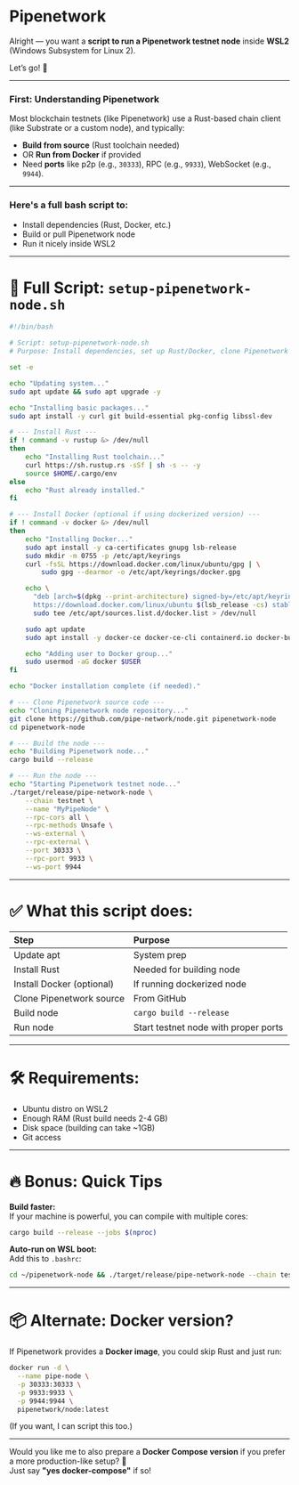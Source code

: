 # Pipenetwork
Alright — you want a **script to run a Pipenetwork testnet node** inside **WSL2** (Windows Subsystem for Linux 2).

Let’s go! 🚀

---

### First: Understanding Pipenetwork
Most blockchain testnets (like Pipenetwork) use a Rust-based chain client (like Substrate or a custom node), and typically:
- **Build from source** (Rust toolchain needed)
- OR **Run from Docker** if provided
- Need **ports** like p2p (e.g., `30333`), RPC (e.g., `9933`), WebSocket (e.g., `9944`).

---

### Here's a full bash script to:
- Install dependencies (Rust, Docker, etc.)
- Build or pull Pipenetwork node
- Run it nicely inside WSL2

---

# 📜 Full Script: `setup-pipenetwork-node.sh`

```bash
#!/bin/bash

# Script: setup-pipenetwork-node.sh
# Purpose: Install dependencies, set up Rust/Docker, clone Pipenetwork repo, build and run in WSL2

set -e

echo "Updating system..."
sudo apt update && sudo apt upgrade -y

echo "Installing basic packages..."
sudo apt install -y curl git build-essential pkg-config libssl-dev

# --- Install Rust ---
if ! command -v rustup &> /dev/null
then
    echo "Installing Rust toolchain..."
    curl https://sh.rustup.rs -sSf | sh -s -- -y
    source $HOME/.cargo/env
else
    echo "Rust already installed."
fi

# --- Install Docker (optional if using dockerized version) ---
if ! command -v docker &> /dev/null
then
    echo "Installing Docker..."
    sudo apt install -y ca-certificates gnupg lsb-release
    sudo mkdir -m 0755 -p /etc/apt/keyrings
    curl -fsSL https://download.docker.com/linux/ubuntu/gpg | \
        sudo gpg --dearmor -o /etc/apt/keyrings/docker.gpg

    echo \
      "deb [arch=$(dpkg --print-architecture) signed-by=/etc/apt/keyrings/docker.gpg] \
      https://download.docker.com/linux/ubuntu $(lsb_release -cs) stable" | \
      sudo tee /etc/apt/sources.list.d/docker.list > /dev/null

    sudo apt update
    sudo apt install -y docker-ce docker-ce-cli containerd.io docker-buildx-plugin docker-compose-plugin

    echo "Adding user to Docker group..."
    sudo usermod -aG docker $USER
fi

echo "Docker installation complete (if needed)."

# --- Clone Pipenetwork source code ---
echo "Cloning Pipenetwork node repository..."
git clone https://github.com/pipe-network/node.git pipenetwork-node
cd pipenetwork-node

# --- Build the node ---
echo "Building Pipenetwork node..."
cargo build --release

# --- Run the node ---
echo "Starting Pipenetwork testnet node..."
./target/release/pipe-network-node \
    --chain testnet \
    --name "MyPipeNode" \
    --rpc-cors all \
    --rpc-methods Unsafe \
    --ws-external \
    --rpc-external \
    --port 30333 \
    --rpc-port 9933 \
    --ws-port 9944
```

---

# ✅ What this script does:

| Step | Purpose |
|:----|:------|
| Update apt | System prep |
| Install Rust | Needed for building node |
| Install Docker (optional) | If running dockerized node |
| Clone Pipenetwork source | From GitHub |
| Build node | `cargo build --release` |
| Run node | Start testnet node with proper ports |

---

# 🛠 Requirements:
- Ubuntu distro on WSL2
- Enough RAM (Rust build needs 2-4 GB)
- Disk space (building can take ~1GB)
- Git access

---

# 🔥 Bonus: Quick Tips

**Build faster:**  
If your machine is powerful, you can compile with multiple cores:
```bash
cargo build --release --jobs $(nproc)
```

**Auto-run on WSL boot:**  
Add this to `.bashrc`:
```bash
cd ~/pipenetwork-node && ./target/release/pipe-network-node --chain testnet --name "MyPipeNode"
```

---

# 📦 Alternate: Docker version?

If Pipenetwork provides a **Docker image**, you could skip Rust and just run:
```bash
docker run -d \
  --name pipe-node \
  -p 30333:30333 \
  -p 9933:9933 \
  -p 9944:9944 \
  pipenetwork/node:latest
```
(If you want, I can script this too.)

---

Would you like me to also prepare a **Docker Compose version** if you prefer a more production-like setup? 🚀  
Just say **"yes docker-compose"** if so!
